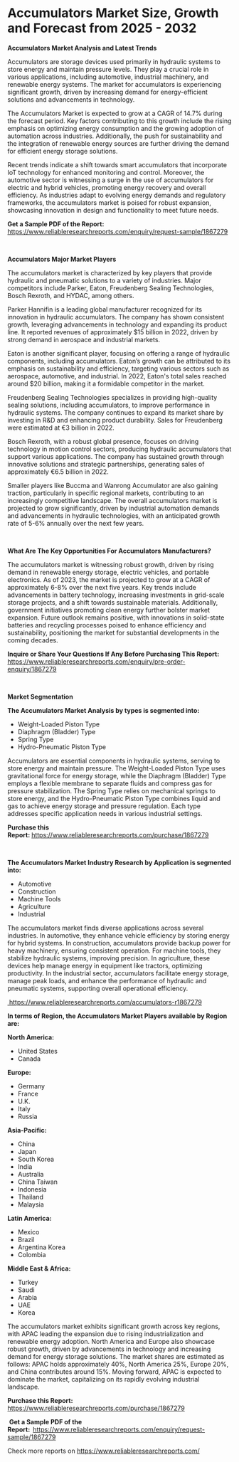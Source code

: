 <p><h1>Accumulators Market Size, Growth and Forecast from 2025 - 2032</h1></p><p><strong>Accumulators Market Analysis and Latest Trends</strong></p>
<p><p>Accumulators are storage devices used primarily in hydraulic systems to store energy and maintain pressure levels. They play a crucial role in various applications, including automotive, industrial machinery, and renewable energy systems. The market for accumulators is experiencing significant growth, driven by increasing demand for energy-efficient solutions and advancements in technology. </p><p>The Accumulators Market is expected to grow at a CAGR of 14.7% during the forecast period. Key factors contributing to this growth include the rising emphasis on optimizing energy consumption and the growing adoption of automation across industries. Additionally, the push for sustainability and the integration of renewable energy sources are further driving the demand for efficient energy storage solutions.</p><p>Recent trends indicate a shift towards smart accumulators that incorporate IoT technology for enhanced monitoring and control. Moreover, the automotive sector is witnessing a surge in the use of accumulators for electric and hybrid vehicles, promoting energy recovery and overall efficiency. As industries adapt to evolving energy demands and regulatory frameworks, the accumulators market is poised for robust expansion, showcasing innovation in design and functionality to meet future needs.</p></p>
<p><strong>Get a Sample PDF of the Report:&nbsp;</strong> <a href="https://www.reliableresearchreports.com/enquiry/request-sample/1867279?utm_campaign=2251&utm_medium=2&utm_source=Github&utm_content=ia&utm_term=10042025&utm_id=accumulators">https://www.reliableresearchreports.com/enquiry/request-sample/1867279</a></p>
<p>&nbsp;</p>
<p><strong>Accumulators Major Market Players</strong></p>
<p><p>The accumulators market is characterized by key players that provide hydraulic and pneumatic solutions to a variety of industries. Major competitors include Parker, Eaton, Freudenberg Sealing Technologies, Bosch Rexroth, and HYDAC, among others.</p><p>Parker Hannifin is a leading global manufacturer recognized for its innovation in hydraulic accumulators. The company has shown consistent growth, leveraging advancements in technology and expanding its product line. It reported revenues of approximately $15 billion in 2022, driven by strong demand in aerospace and industrial markets.</p><p>Eaton is another significant player, focusing on offering a range of hydraulic components, including accumulators. Eaton’s growth can be attributed to its emphasis on sustainability and efficiency, targeting various sectors such as aerospace, automotive, and industrial. In 2022, Eaton's total sales reached around $20 billion, making it a formidable competitor in the market.</p><p>Freudenberg Sealing Technologies specializes in providing high-quality sealing solutions, including accumulators, to improve performance in hydraulic systems. The company continues to expand its market share by investing in R&D and enhancing product durability. Sales for Freudenberg were estimated at €3 billion in 2022.</p><p>Bosch Rexroth, with a robust global presence, focuses on driving technology in motion control sectors, producing hydraulic accumulators that support various applications. The company has sustained growth through innovative solutions and strategic partnerships, generating sales of approximately €6.5 billion in 2022.</p><p>Smaller players like Buccma and Wanrong Accumulator are also gaining traction, particularly in specific regional markets, contributing to an increasingly competitive landscape. The overall accumulators market is projected to grow significantly, driven by industrial automation demands and advancements in hydraulic technologies, with an anticipated growth rate of 5-6% annually over the next few years.</p></p>
<p>&nbsp;</p>
<p><strong>What Are The Key Opportunities For Accumulators Manufacturers?</strong></p>
<p><p>The accumulators market is witnessing robust growth, driven by rising demand in renewable energy storage, electric vehicles, and portable electronics. As of 2023, the market is projected to grow at a CAGR of approximately 6-8% over the next five years. Key trends include advancements in battery technology, increasing investments in grid-scale storage projects, and a shift towards sustainable materials. Additionally, government initiatives promoting clean energy further bolster market expansion. Future outlook remains positive, with innovations in solid-state batteries and recycling processes poised to enhance efficiency and sustainability, positioning the market for substantial developments in the coming decades.</p></p>
<p><strong>Inquire or Share Your Questions If Any Before Purchasing This Report:</strong> <a href="https://www.reliableresearchreports.com/enquiry/pre-order-enquiry/1867279?utm_campaign=2251&utm_medium=2&utm_source=Github&utm_content=ia&utm_term=10042025&utm_id=accumulators">https://www.reliableresearchreports.com/enquiry/pre-order-enquiry/1867279</a></p>
<p>&nbsp;</p>
<p><strong>Market Segmentation</strong></p>
<p><strong>The Accumulators Market Analysis by types is segmented into:</strong></p>
<p><ul><li>Weight-Loaded Piston Type</li><li>Diaphragm (Bladder) Type</li><li>Spring Type</li><li>Hydro-Pneumatic Piston Type</li></ul></p>
<p><p>Accumulators are essential components in hydraulic systems, serving to store energy and maintain pressure. The Weight-Loaded Piston Type uses gravitational force for energy storage, while the Diaphragm (Bladder) Type employs a flexible membrane to separate fluids and compress gas for pressure stabilization. The Spring Type relies on mechanical springs to store energy, and the Hydro-Pneumatic Piston Type combines liquid and gas to achieve energy storage and pressure regulation. Each type addresses specific application needs in various industrial settings.</p></p>
<p><strong>Purchase this Report:&nbsp;</strong><a href="https://www.reliableresearchreports.com/purchase/1867279?utm_campaign=2251&utm_medium=2&utm_source=Github&utm_content=ia&utm_term=10042025&utm_id=accumulators">https://www.reliableresearchreports.com/purchase/1867279</a></p>
<p>&nbsp;</p>
<p><strong>The Accumulators Market Industry Research by Application is segmented into:</strong></p>
<p><ul><li>Automotive</li><li>Construction</li><li>Machine Tools</li><li>Agriculture</li><li>Industrial</li></ul></p>
<p><p>The accumulators market finds diverse applications across several industries. In automotive, they enhance vehicle efficiency by storing energy for hybrid systems. In construction, accumulators provide backup power for heavy machinery, ensuring consistent operation. For machine tools, they stabilize hydraulic systems, improving precision. In agriculture, these devices help manage energy in equipment like tractors, optimizing productivity. In the industrial sector, accumulators facilitate energy storage, manage peak loads, and enhance the performance of hydraulic and pneumatic systems, supporting overall operational efficiency.</p></p>
<p><a href="https://www.reliableresearchreports.com/accumulators-r1867279?utm_campaign=2251&utm_medium=2&utm_source=Github&utm_content=ia&utm_term=10042025&utm_id=accumulators">&nbsp;https://www.reliableresearchreports.com/accumulators-r1867279</a></p>
<p><strong>In terms of Region, the Accumulators Market Players available by Region are:</strong></p>
<p>
    <p> <strong> North America: </strong>
        <ul>
            <li>United States</li>
            <li>Canada</li>
        </ul>
        </p> 
    <p> <strong> Europe: </strong>
        <ul>
            <li>Germany</li>
            <li>France</li>
            <li>U.K.</li>
            <li>Italy</li>
            <li>Russia</li>
        </ul>
        </p> 
    <p> <strong> Asia-Pacific: </strong>
        <ul>
            <li>China</li>
            <li>Japan</li>
            <li>South Korea</li>
            <li>India</li>
            <li>Australia</li>
            <li>China Taiwan</li>
            <li>Indonesia</li>
            <li>Thailand</li>
            <li>Malaysia</li>
        </ul>
        </p> 
    <p> <strong> Latin America: </strong>
        <ul>
            <li>Mexico</li>
            <li>Brazil</li>
            <li>Argentina Korea</li>
            <li>Colombia</li>
        </ul>
        </p> 
    <p> <strong> Middle East & Africa: </strong>
        <ul>
            <li>Turkey</li>
            <li>Saudi</li>
            <li>Arabia</li>
            <li>UAE</li>
            <li>Korea</li>
        </ul>
    </p>
    </p>
<p><p>The accumulators market exhibits significant growth across key regions, with APAC leading the expansion due to rising industrialization and renewable energy adoption. North America and Europe also showcase robust growth, driven by advancements in technology and increasing demand for energy storage solutions. The market shares are estimated as follows: APAC holds approximately 40%, North America 25%, Europe 20%, and China contributes around 15%. Moving forward, APAC is expected to dominate the market, capitalizing on its rapidly evolving industrial landscape.</p></p>
<p><strong>Purchase this Report: </strong><a href="https://www.reliableresearchreports.com/purchase/1867279?utm_campaign=2251&utm_medium=2&utm_source=Github&utm_content=ia&utm_term=10042025&utm_id=accumulators">https://www.reliableresearchreports.com/purchase/1867279</a></p>
<p>&nbsp;<strong>Get a Sample PDF of the Report:&nbsp;&nbsp;</strong><a href="https://www.reliableresearchreports.com/enquiry/request-sample/1867279?utm_campaign=2251&utm_medium=2&utm_source=Github&utm_content=ia&utm_term=10042025&utm_id=accumulators">https://www.reliableresearchreports.com/enquiry/request-sample/1867279</a></p>
<p><strong></strong></p>
<p>Check more reports on <a href="https://www.reliableresearchreports.com/?utm_campaign=2251&utm_medium=2&utm_source=Github&utm_content=ia&utm_term=10042025&utm_id=accumulators">https://www.reliableresearchreports.com/</a></p>
